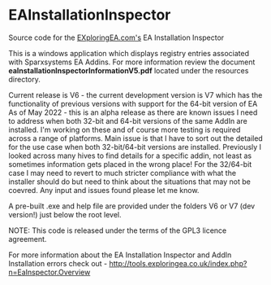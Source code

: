 # EAInstallationInspector

Source code for the [EXploringEA.com's](http://EXploringEA.com "EXploringEA") EA Installation Inspector 

This is a windows application which displays registry entries associated with Sparxsystems EA Addins.
For more information review the document **eaInstallationInspectorInformationV5.pdf** located under the resources directory.

Current release is V6 - the current development version is V7 which has the functionality of previous versions with support for the 64-bit version of EA
As of May 2022 - this is an alpha release as there are known issues I need to address when both 32-bit and 64-bit versions of the same AddIn are installed.  I'm working on these and of course more testing is required across a range of platforms.  Main issue is that I have to sort out the detailed for the use case when both 32-bit/64-bit versions are installed.  Previously I looked across many hives to find details for a specific addin, not least as sometimes information gets placed in the wrong place!  For the 32/64-bit case I may need to revert to much stricter compliance with what the installer should do but need to think about the situations that may not be coevred.  Any input and issues found please let me know.

A pre-built .exe and help file are provided under the folders V6 or V7 (dev version!) just below the root level.

NOTE: This code is released under the terms of the GPL3 licence agreement.

For more information about the EA Installation Inspector and AddIn Installation errors check out - http://tools.exploringea.co.uk/index.php?n=EaInspector.Overview
